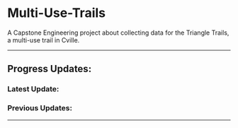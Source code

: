 # Multi-Use-Trails

A Capstone Engineering project about collecting data for the Triangle Trails, a multi-use trail in Cville. 

---

## Progress Updates:

### Latest Update:


### Previous Updates:

---


